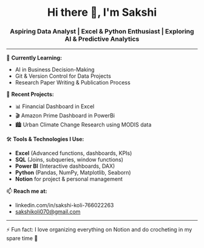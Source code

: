 <h1 align="center">Hi there 👋, I'm Sakshi</h1>
<h3 align="center">Aspiring Data Analyst | Excel & Python Enthusiast | Exploring AI & Predictive Analytics</h3>

---

🌱 **Currently Learning:**  
- AI in Business Decision-Making
- Git & Version Control for Data Projects  
- Research Paper Writing & Publication Process   
  

🔭 **Recent Projects:**  
- 📊 Financial Dashboard in Excel    
- 🎬 Amazon Prime Dashboard in PowerBi
- 🏙️ Urban Climate Change Research using MODIS data


🛠️ **Tools & Technologies I Use:**  
- **Excel** (Advanced functions, dashboards, KPIs)  
- **SQL** (Joins, subqueries, window functions)  
- **Power BI** (Interactive dashboards, DAX)  
- **Python** (Pandas, NumPy, Matplotlib, Seaborn)  
- **Notion** for project & personal management  


📫 **Reach me at:**  
- linkedin.com/in/sakshi-koli-766022263 
- sakshikoli070@gmail.com

---

⚡ Fun fact: I love organizing everything on Notion and do crocheting in my spare time 🧶  
